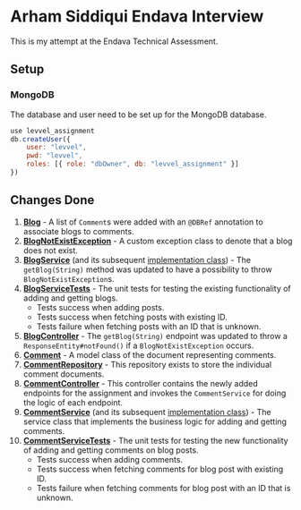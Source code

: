 # Arham Siddiqui Endava Interview

This is my attempt at the Endava Technical Assessment.

## Setup

### MongoDB

The database and user need to be set up for the MongoDB database.

```javascript
use levvel_assignment 
db.createUser({ 
    user: "levvel",
    pwd: "levvel",
    roles: [{ role: "dbOwner", db: "levvel_assignment" }]
})
```

## Changes Done

1. [**Blog**](./src/main/java/levvel/io/model/Blog.java) - A list of `Comment`s were added with an `@DBRef` annotation
to associate blogs to comments.
2. [**BlogNotExistException**](./src/main/java/levvel/io/exception/BlogNotExistException.java) - A custom exception 
class to denote that a blog does not exist.
3. [**BlogService**](./src/main/java/levvel/io/service/BlogService.java) (and its subsequent 
[implementation class](./src/main/java/levvel/io/service/BlogServiceImpl.java)) - The `getBlog(String)` method was
updated to have a possibility to throw `BlogNotExistException`s.
4. [**BlogServiceTests**](./src/test/java/levvel/io/BlogServiceTests.java) - The unit tests for testing the existing 
functionality of adding and getting blogs.
   * Tests success when adding posts.
   * Tests success when fetching posts with existing ID.
   * Tests failure when fetching posts with an ID that is unknown.
5. [**BlogController**](./src/main/java/levvel/io/controller/BlogController.java) - The `getBlog(String)` endpoint was
updated to throw a `ResponseEntity#notFound()` if a `BlogNotExistException` occurs.
6. [**Comment**](./src/main/java/levvel/io/model/Comment.java) - A model class of the document representing comments.
7. [**CommentRepository**](./src/main/java/levvel/io/data/CommentRepository.java) - This repository exists to store the
   individual comment documents.
8. [**CommentController**](./src/main/java/levvel/io/controller/CommentController.java) - This controller contains the
newly added endpoints for the assignment and invokes the `CommentService` for doing the logic of each endpoint.
9. [**CommentService**](./src/main/java/levvel/io/service/CommentService.java) (and its subsequent 
[implementation class](./src/main/java/levvel/io/service/CommentServiceImpl.java)) - The service class that implements 
the business logic for adding and getting comments.
10. [**CommentServiceTests**](./src/test/java/levvel/io/CommentServiceTests.java) - The unit tests for testing the new
functionality of adding and getting comments on blog posts.
    * Tests success when adding comments.
    * Tests success when fetching comments for blog post with existing ID.
    * Tests failure when fetching comments for blog post with an ID that is unknown.